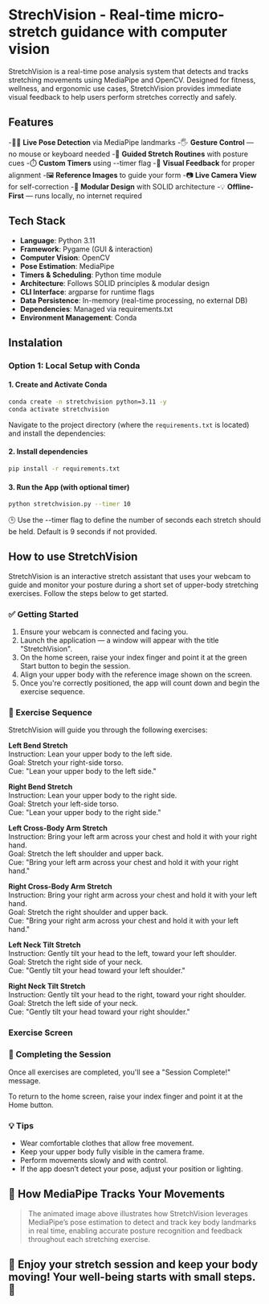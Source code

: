 # StrechVision - Real-time micro-stretch guidance with computer vision
StretchVision is a real-time pose analysis system that detects and tracks stretching movements using MediaPipe and OpenCV. Designed for fitness, wellness, and ergonomic use cases, StretchVision provides immediate visual feedback to help users perform stretches correctly and safely.

## Features
-🧍‍♂ **Live Pose Detection** via MediaPipe landmarks
-🖐️ **Gesture Control** — no mouse or keyboard needed
-💪 **Guided Stretch Routines** with posture cues
-⏱️ **Custom Timers** using --timer flag
-🧠 **Visual Feedback** for proper alignment
-🖼️ **Reference Images** to guide your form
-📷 **Live Camera View** for self-correction
-🧩 **Modular Design** with SOLID architecture
-💡 **Offline-First** — runs locally, no internet required

## Tech Stack
- **Language**: Python 3.11  
- **Framework**: Pygame (GUI & interaction)  
- **Computer Vision**: OpenCV  
- **Pose Estimation**: MediaPipe  
- **Timers & Scheduling**: Python time module  
- **Architecture**: Follows SOLID principles & modular design  
- **CLI Interface**: argparse for runtime flags  
- **Data Persistence**: In-memory (real-time processing, no external DB)  
- **Dependencies**: Managed via requirements.txt  
- **Environment Management**: Conda  

## Instalation

### Option 1: Local Setup with Conda

#### 1. Create and Activate Conda

```bash
conda create -n stretchvision python=3.11 -y
conda activate stretchvision
```

Navigate to the project directory (where the `requirements.txt` is located) and install the dependencies:

#### 2. Install dependencies

```bash
pip install -r requirements.txt
```

#### 3. Run the App (with optional timer)
```bash
python stretchvision.py --timer 10
```
🕒 Use the --timer flag to define the number of seconds each stretch should be held. Default is 9 seconds if not provided.


## How to use StretchVision

StretchVision is an interactive stretch assistant that uses your webcam to guide and monitor your posture during a short set of upper-body stretching exercises. Follow the steps below to get started.

<!-- ![Start Screen](media/start_screen.png) -->

### ✅ Getting Started

1. Ensure your webcam is connected and facing you.
2. Launch the application — a window will appear with the title "StretchVision".
3. On the home screen, raise your index finger and point it at the green Start button to begin the session.
4. Align your upper body with the reference image shown on the screen.
5. Once you're correctly positioned, the app will count down and begin the exercise sequence.

### 💪 Exercise Sequence
StretchVision will guide you through the following exercises:

**Left Bend Stretch**  
Instruction: Lean your upper body to the left side.  
Goal: Stretch your right-side torso.  
Cue: "Lean your upper body to the left side."  

**Right Bend Stretch**  
Instruction: Lean your upper body to the right side.  
Goal: Stretch your left-side torso.  
Cue: "Lean your upper body to the right side."  

**Left Cross-Body Arm Stretch**  
Instruction: Bring your left arm across your chest and hold it with your right hand.  
Goal: Stretch the left shoulder and upper back.  
Cue: "Bring your left arm across your chest and hold it with your right hand."  

**Right Cross-Body Arm Stretch**  
Instruction: Bring your right arm across your chest and hold it with your left hand.  
Goal: Stretch the right shoulder and upper back.  
Cue: "Bring your right arm across your chest and hold it with your left hand."  

**Left Neck Tilt Stretch**  
Instruction: Gently tilt your head to the left, toward your left shoulder.  
Goal: Stretch the right side of your neck.  
Cue: "Gently tilt your head toward your left shoulder."  

**Right Neck Tilt Stretch**  
Instruction: Gently tilt your head to the right, toward your right shoulder.  
Goal: Stretch the left side of your neck.  
Cue: "Gently tilt your head toward your right shoulder."  

### Exercise Screen

<!-- ![Exercise Screen](media/exercise_screen.png) -->

### 🏁 Completing the Session
Once all exercises are completed, you'll see a "Session Complete!" message.

To return to the home screen, raise your index finger and point it at the Home button.

### 💡 Tips
- Wear comfortable clothes that allow free movement.
- Keep your upper body fully visible in the camera frame.
- Perform movements slowly and with control.
- If the app doesn’t detect your pose, adjust your position or lighting.



## 🧠 How MediaPipe Tracks Your Movements

<!-- ![MediaPipe Landmark Demo](media/landmarks_demo.gif) -->

> The animated image above illustrates how StretchVision leverages MediaPipe’s pose estimation to detect and track key body landmarks in real time, enabling accurate posture recognition and feedback throughout each stretching exercise.


## 🎉 Enjoy your stretch session and keep your body moving! Your well-being starts with small steps. 💪

